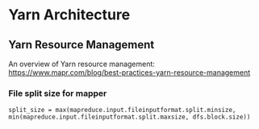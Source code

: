 # Yarn Architecture

## Yarn Resource Management

An overview of Yarn resource management: https://www.mapr.com/blog/best-practices-yarn-resource-management


### File split size for mapper

`split_size = max(mapreduce.input.fileinputformat.split.minsize, min(mapreduce.input.fileinputformat.split.maxsize, dfs.block.size))`

